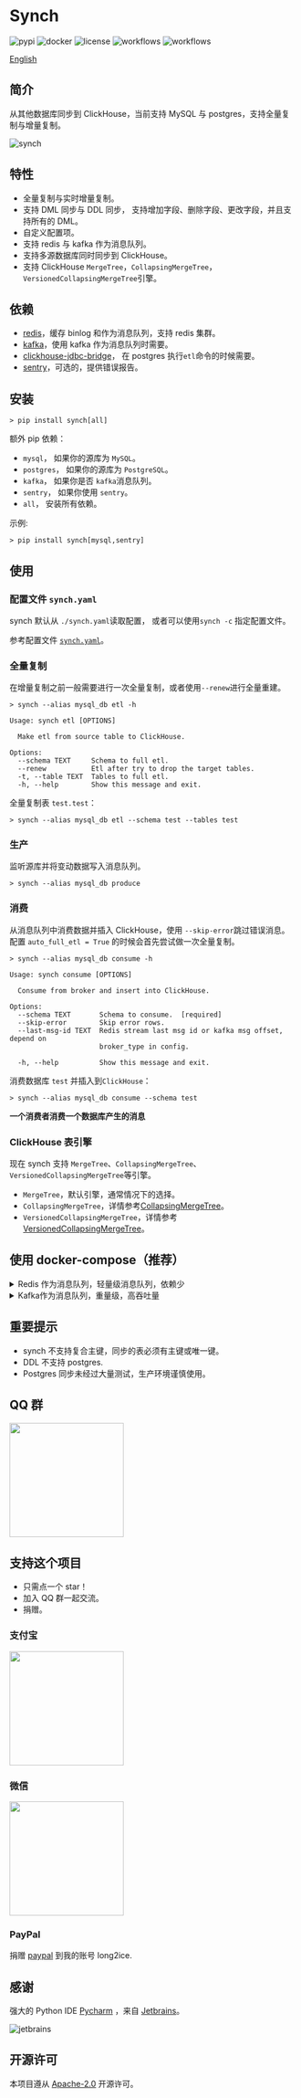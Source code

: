 # Synch

![pypi](https://img.shields.io/pypi/v/synch.svg?style=flat)
![docker](https://img.shields.io/docker/cloud/build/long2ice/synch)
![license](https://img.shields.io/github/license/long2ice/synch)
![workflows](https://github.com/long2ice/synch/workflows/pypi/badge.svg)
![workflows](https://github.com/long2ice/synch/workflows/ci/badge.svg)

[English](https://github.com/long2ice/synch/blob/dev/README.md)

## 简介

从其他数据库同步到 ClickHouse，当前支持 MySQL 与 postgres，支持全量复制与增量复制。

![synch](https://github.com/long2ice/synch/raw/dev/images/synch.png)

## 特性

- 全量复制与实时增量复制。
- 支持 DML 同步与 DDL 同步， 支持增加字段、删除字段、更改字段，并且支持所有的 DML。
- 自定义配置项。
- 支持 redis 与 kafka 作为消息队列。
- 支持多源数据库同时同步到 ClickHouse。
- 支持 ClickHouse `MergeTree`，`CollapsingMergeTree`，`VersionedCollapsingMergeTree`引擎。

## 依赖

- [redis](https://redis.io)，缓存 binlog 和作为消息队列，支持 redis 集群。
- [kafka](https://kafka.apache.org)，使用 kafka 作为消息队列时需要。
- [clickhouse-jdbc-bridge](https://github.com/ClickHouse/clickhouse-jdbc-bridge)， 在 postgres 执行`etl`命令的时候需要。
- [sentry](https://github.com/getsentry/sentry)，可选的，提供错误报告。

## 安装

```shell
> pip install synch[all]
```

额外 pip 依赖：

- `mysql`， 如果你的源库为 `MySQL`。
- `postgres`， 如果你的源库为 `PostgreSQL`。
- `kafka`， 如果你是否 `kafka`消息队列。
- `sentry`， 如果你使用 `sentry`。
- `all`， 安装所有依赖。

示例:

```shell
> pip install synch[mysql,sentry]
```

## 使用

### 配置文件 `synch.yaml`

synch 默认从 `./synch.yaml`读取配置， 或者可以使用`synch -c` 指定配置文件。

参考配置文件 [`synch.yaml`](https://github.com/long2ice/synch/blob/dev/synch.yaml)。

### 全量复制

在增量复制之前一般需要进行一次全量复制，或者使用`--renew`进行全量重建。

```shell
> synch --alias mysql_db etl -h

Usage: synch etl [OPTIONS]

  Make etl from source table to ClickHouse.

Options:
  --schema TEXT     Schema to full etl.
  --renew           Etl after try to drop the target tables.
  -t, --table TEXT  Tables to full etl.
  -h, --help        Show this message and exit.
```

全量复制表 `test.test`：

```shell
> synch --alias mysql_db etl --schema test --tables test
```

### 生产

监听源库并将变动数据写入消息队列。

```shell
> synch --alias mysql_db produce
```

### 消费

从消息队列中消费数据并插入 ClickHouse，使用 `--skip-error`跳过错误消息。 配置 `auto_full_etl = True` 的时候会首先尝试做一次全量复制。

```shell
> synch --alias mysql_db consume -h

Usage: synch consume [OPTIONS]

  Consume from broker and insert into ClickHouse.

Options:
  --schema TEXT       Schema to consume.  [required]
  --skip-error        Skip error rows.
  --last-msg-id TEXT  Redis stream last msg id or kafka msg offset, depend on
                      broker_type in config.

  -h, --help          Show this message and exit.
```

消费数据库 `test` 并插入到`ClickHouse`：

```shell
> synch --alias mysql_db consume --schema test
```

**一个消费者消费一个数据库产生的消息**

### ClickHouse 表引擎

现在 synch 支持 `MergeTree`、`CollapsingMergeTree`、`VersionedCollapsingMergeTree`等引擎。

- `MergeTree`，默认引擎，通常情况下的选择。
- `CollapsingMergeTree`，详情参考[CollapsingMergeTree](https://clickhouse.tech/docs/zh/engines/table-engines/mergetree-family/collapsingmergetree/)。
- `VersionedCollapsingMergeTree`，详情参考[VersionedCollapsingMergeTree](https://clickhouse.tech/docs/zh/engines/table-engines/mergetree-family/versionedcollapsingmergetree/)。

## 使用 docker-compose（推荐）

<details>
<summary>Redis 作为消息队列，轻量级消息队列，依赖少</summary>

```yaml
version: "3"
services:
  producer:
    depends_on:
      - redis
    image: long2ice/synch
    command: synch --alias mysql_db produce
    volumes:
      - ./synch.yaml:/synch/synch.yaml
  # 一个消费者消费一个数据库
  consumer.test:
    depends_on:
      - redis
    image: long2ice/synch
    command: synch --alias mysql_db consume --schema test
    volumes:
      - ./synch.yaml:/synch/synch.yaml
  redis:
    hostname: redis
    image: redis:latest
    volumes:
      - redis
volumes:
  redis:
```

</details>

<details>
<summary>Kafka作为消息队列，重量级，高吞吐量</summary>

```yaml
version: "3"
services:
  zookeeper:
    image: bitnami/zookeeper:3
    hostname: zookeeper
    environment:
      - ALLOW_ANONYMOUS_LOGIN=yes
    volumes:
      - zookeeper:/bitnami
  kafka:
    image: bitnami/kafka:2
    hostname: kafka
    environment:
      - KAFKA_CFG_ZOOKEEPER_CONNECT=zookeeper:2181
      - ALLOW_PLAINTEXT_LISTENER=yes
      - JMX_PORT=23456
      - KAFKA_CFG_AUTO_CREATE_TOPICS_ENABLE=true
      - KAFKA_ADVERTISED_LISTENERS=PLAINTEXT://kafka:9092
    depends_on:
      - zookeeper
    volumes:
      - kafka:/bitnami
  kafka-manager:
    image: hlebalbau/kafka-manager
    ports:
      - "9000:9000"
    environment:
      ZK_HOSTS: "zookeeper:2181"
      KAFKA_MANAGER_AUTH_ENABLED: "false"
    command: -Dpidfile.path=/dev/null
  producer:
    depends_on:
      - redis
      - kafka
      - zookeeper
    image: long2ice/synch
    command: synch --alias mysql_db produce
    volumes:
      - ./synch.yaml:/synch/synch.yaml
  # 一个消费者消费一个数据库
  consumer.test:
    depends_on:
      - redis
      - kafka
      - zookeeper
    image: long2ice/synch
    command: synch --alias mysql_db consume --schema test
    volumes:
      - ./synch.yaml:/synch/synch.yaml
  redis:
    hostname: redis
    image: redis:latest
    volumes:
      - redis:/data
volumes:
  redis:
  kafka:
  zookeeper:
```

</details>

## 重要提示

- synch 不支持复合主键，同步的表必须有主键或唯一键。
- DDL 不支持 postgres.
- Postgres 同步未经过大量测试，生产环境谨慎使用。

## QQ 群

<img width="200" src="https://github.com/long2ice/synch/raw/dev/images/qq_group.png"/>

## 支持这个项目

- 只需点一个 star！
- 加入 QQ 群一起交流。
- 捐赠。

### 支付宝

<img width="200" src="https://github.com/long2ice/synch/raw/dev/images/alipay.jpeg"/>

### 微信

<img width="200" src="https://github.com/long2ice/synch/raw/dev/images/wechatpay.jpeg"/>

### PayPal

捐赠 [paypal](https://www.paypal.me/long2ice) 到我的账号 long2ice.

## 感谢

强大的 Python IDE [Pycharm](https://www.jetbrains.com/pycharm/?from=synch) ，来自 [Jetbrains](https://www.jetbrains.com/?from=synch)。

![jetbrains](https://github.com/long2ice/synch/raw/dev/images/jetbrains.svg)

## 开源许可

本项目遵从 [Apache-2.0](https://github.com/long2ice/synch/blob/master/LICENSE) 开源许可。
